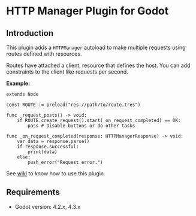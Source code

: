 # HTTP Manager Plugin for Godot

## Introduction

This plugin adds a `HTTPManager` autoload to make multiple requests using routes defined with resources.

Routes have attached a client, resource that defines the host. You can add constraints to the client like requests per second.

**Example:**

```gdscript
extends Node

const ROUTE := preload("res://path/to/route.tres")

func _request_posts() -> void:
    if ROUTE.create_request().start(_on_request_completed) == OK:
        pass # Disable buttons or do other tasks

func _on_request_completed(response: HTTPManagerResponse) -> void:
    var data = response.parse()
    if response.successful:
        print(data)
    else:
        push_error("Request error.")
```

See [wiki](https://github.com/m-canton/godot-http-manager/wiki) to know how to use this plugin.

## Requirements

- Godot version: 4.2.x, 4.3.x
